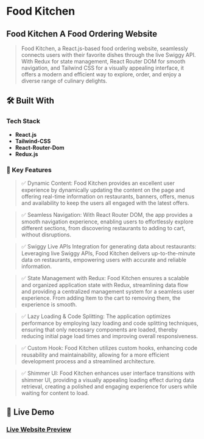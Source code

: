 <!-- PROJECT DESCRIPTION -->

# Food Kitchen

## Food Kitchen A Food Ordering Website

> Food Kitchen, a React.js-based food ordering website, seamlessly connects users with their favorite dishes through the live Swiggy API. With Redux for state management, React Router DOM for smooth navigation, and Tailwind CSS for a visually appealing interface, it offers a modern and efficient way to explore, order, and enjoy a diverse range of culinary delights.

## 🛠 Built With

### Tech Stack

- **React.js**
- **Tailwind-CSS**
- **React-Router-Dom**
- **Redux.js**

<!-- Features -->

### 🎯 Key Features <a name="key-features"></a>

> ✅ Dynamic Content: Food Kitchen provides an excellent user experience by dynamically updating the content on the page and offering real-time information on restaurants, banners, offers, menus and availability to keep the users all engaged with the latest offers.

> ✅ Seamless Navigation: With React Router DOM, the app provides a smooth navigation experience, enabling users to effortlessly explore different sections, from discovering restaurants to adding to cart, without disruptions.

> ✅ Swiggy Live APIs Integration for generating data about restaurants: Leveraging live Swiggy APIs, Food Kitchen delivers up-to-the-minute data on restaurants, empowering users with accurate and reliable information.

> ✅ State Management with Redux: Food Kitchen ensures a scalable and organized application state with Redux, streamlining data flow and providing a centralized management system for a seamless user experience. From adding Item to the cart to removing them, the experience is smooth.

> ✅ Lazy Loading & Code Splitting: The application optimizes performance by employing lazy loading and code splitting techniques, ensuring that only necessary components are loaded, thereby reducing initial page load times and improving overall responsiveness.

> ✅ Custom Hook: Food Kitchen utilizes custom hooks, enhancing code reusability and maintainability, allowing for a more efficient development process and a streamlined architecture.

> ✅ Shimmer UI: Food Kitchen enhances user interface transitions with shimmer UI, providing a visually appealing loading effect during data retrieval, creating a polished and engaging experience for users while waiting for content to load.

## 🚀 Live Demo

### [Live Website Preview]()
